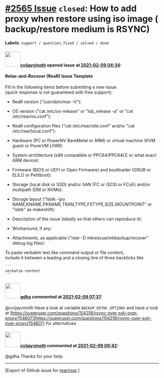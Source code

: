 [\#2565 Issue](https://github.com/rear/rear/issues/2565) `closed`: How to add proxy when restore using iso image ( backup/restore medium is RSYNC)
==================================================================================================================================================

**Labels**: `support / question`, `fixed / solved / done`

#### <img src="https://avatars.githubusercontent.com/u/426209?v=4" width="50">[cvijayvinoth](https://github.com/cvijayvinoth) opened issue at [2021-02-09 04:34](https://github.com/rear/rear/issues/2565):

#### Relax-and-Recover (ReaR) Issue Template

Fill in the following items before submitting a new issue  
(quick response is not guaranteed with free support):

-   ReaR version ("/usr/sbin/rear -V"):

-   OS version ("cat /etc/os-release" or "lsb\_release -a" or "cat
    /etc/rear/os.conf"):

-   ReaR configuration files ("cat /etc/rear/site.conf" and/or "cat
    /etc/rear/local.conf"):

-   Hardware (PC or PowerNV BareMetal or ARM) or virtual machine (KVM
    guest or PoverVM LPAR):

-   System architecture (x86 compatible or PPC64/PPC64LE or what exact
    ARM device):

-   Firmware (BIOS or UEFI or Open Firmware) and bootloader (GRUB or
    ELILO or Petitboot):

-   Storage (local disk or SSD) and/or SAN (FC or iSCSI or FCoE) and/or
    multipath (DM or NVMe):

-   Storage layout ("lsblk -ipo
    NAME,KNAME,PKNAME,TRAN,TYPE,FSTYPE,SIZE,MOUNTPOINT" or "lsblk" as
    makeshift):

-   Description of the issue (ideally so that others can reproduce it):

-   Workaround, if any:

-   Attachments, as applicable ("rear -D mkrescue/mkbackup/recover"
    debug log files):

To paste verbatim text like command output or file content,  
include it between a leading and a closing line of three backticks like

    ```
    verbatim content
    ```

#### <img src="https://avatars.githubusercontent.com/u/888633?u=cdaeb31efcc0048d3619651aa18dd4b76e636b21&v=4" width="50">[gdha](https://github.com/gdha) commented at [2021-02-09 07:37](https://github.com/rear/rear/issues/2565#issuecomment-775736748):

@cvijayvinoth Have a look at variable `BACKUP_RSYNC_OPTIONS` and have a
look at
[https://superuser.com/questions/154318/rsync-over-ssh-over-proxy/154807](https://superuser.com/questions/154318/rsync-over-ssh-over-proxy/154807)
for alternatives

#### <img src="https://avatars.githubusercontent.com/u/426209?v=4" width="50">[cvijayvinoth](https://github.com/cvijayvinoth) commented at [2021-02-09 09:42](https://github.com/rear/rear/issues/2565#issuecomment-775803746):

@gdha Thanks for your help.

------------------------------------------------------------------------

\[Export of Github issue for
[rear/rear](https://github.com/rear/rear).\]
